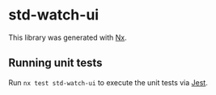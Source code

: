 # std-watch-ui

This library was generated with [Nx](https://nx.dev).

## Running unit tests

Run `nx test std-watch-ui` to execute the unit tests via [Jest](https://jestjs.io).

